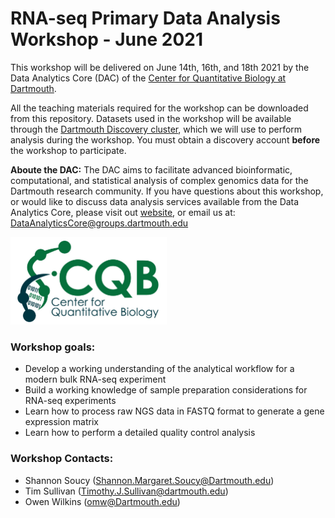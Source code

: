 
# RNA-seq Primary Data Analysis Workshop - June 2021

This workshop will be delivered on June 14th, 16th, and 18th 2021 by the Data Analytics Core (DAC) of the [Center for Quantitative Biology at Dartmouth](https://sites.dartmouth.edu/cqb/). 

All the teaching materials required for the workshop can be downloaded from this repository. Datasets used in the workshop will be available through the [Dartmouth Discovery cluster](https://rc.dartmouth.edu/index.php/discovery-overview/), which we will use to perform analysis during the workshop. You must obtain a discovery account **before** the workshop to participate. 

**Aboute the DAC:** The DAC aims to facilitate advanced bioinformatic, computational, and statistical analysis of complex genomics data for the Dartmouth research community. If you have questions about this workshop, or would like to discuss data analysis services available from the Data Analytics Core, please visit out [website](https://sites.dartmouth.edu/cqb/projects-and-cores/data-analytics-core/), or email us at: DataAnalyticsCore@groups.dartmouth.edu

<img src="figures/logo.jpg" width="250" height="140" >

### Workshop goals:
- Develop a working understanding of the analytical workflow for a modern bulk RNA-seq experiment
- Build a working knowledge of sample preparation considerations for RNA-seq experiments
- Learn how to process raw NGS data in FASTQ format to generate a gene expression matrix
- Learn how to perform a detailed quality control analysis


### Workshop Contacts:
- Shannon Soucy (Shannon.Margaret.Soucy@Dartmouth.edu)
- Tim Sullivan (Timothy.J.Sullivan@dartmouth.edu)
- Owen Wilkins (omw@Dartmouth.edu)
